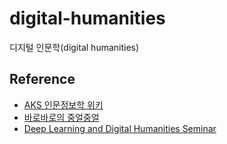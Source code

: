# digital-humanities
디지털 인문학(digital humanities)

## Reference
- [AKS 인문정보학 위키](http://dh.aks.ac.kr/Edu/wiki/index.php/%EB%8C%80%EB%AC%B8)
- [바로바로의 중얼중얼](https://www.ddokbaro.com/)
- [Deep Learning and Digital Humanities Seminar](https://github.com/SteffenEger/dldh)
